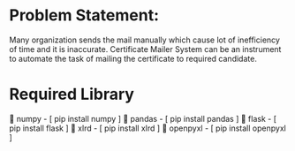 # Problem Statement: 
Many organization sends the mail manually which cause lot of inefficiency of time and it is inaccurate. Certificate Mailer System can be an instrument to automate the task of mailing the certificate to required candidate.

# Required Library
 numpy - [ pip install numpy ]
 pandas - [ pip install pandas ]
 flask - [ pip install flask ]
 xlrd - [ pip install xlrd ]
 openpyxl - [ pip install openpyxl ]
